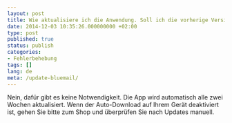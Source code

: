 ```yaml
---
layout: post
title: Wie aktualisiere ich die Anwendung. Soll ich die vorherige Version entfernen?
date: 2014-12-03 10:35:26.000000000 +02:00
type: post
published: true
status: publish
categories:
- Fehlerbehebung
tags: []
lang: de
meta: /update-bluemail/
---
```


Nein, dafür gibt es keine Notwendigkeit. Die App wird automatisch alle zwei Wochen aktualisiert. Wenn der Auto-Download auf Ihrem Gerät deaktiviert ist, gehen Sie bitte zum Shop und überprüfen Sie nach Updates manuell.
